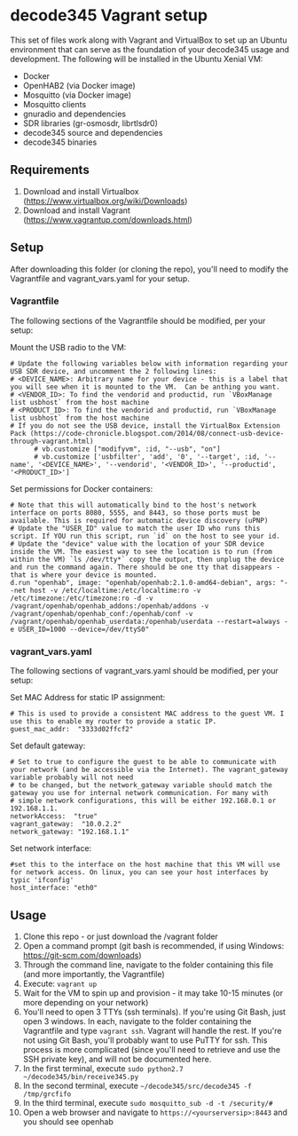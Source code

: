 # decode345 Vagrant setup
This set of files work along with Vagrant and VirtualBox to set up an Ubuntu environment that can serve as the foundation of your decode345 usage and development. 
The following will be installed in the Ubuntu Xenial VM:
- Docker
- OpenHAB2 (via Docker image)
- Mosquitto (via Docker image)
- Mosquitto clients
- gnuradio and dependencies
- SDR libraries (gr-osmosdr, librtlsdr0)
- decode345 source and dependencies
- decode345 binaries

## Requirements
1. Download and install Virtualbox (https://www.virtualbox.org/wiki/Downloads)
2. Download and install Vagrant (https://www.vagrantup.com/downloads.html)

## Setup
After downloading this folder (or cloning the repo), you'll need to modify the Vagrantfile and vagrant_vars.yaml for your setup.

### Vagrantfile
The following sections of the Vagrantfile should be modified, per your setup:

Mount the USB radio to the VM:
```
# Update the following variables below with information regarding your USB SDR device, and uncomment the 2 following lines:
# <DEVICE_NAME>: Arbitrary name for your device - this is a label that you will see when it is mounted to the VM.  Can be anthing you want.
# <VENDOR_ID>: To find the vendorid and productid, run `VBoxManage list usbhost` from the host machine
# <PRODUCT_ID>: To find the vendorid and productid, run `VBoxManage list usbhost` from the host machine
# If you do not see the USB device, install the VirtualBox Extension Pack (https://code-chronicle.blogspot.com/2014/08/connect-usb-device-through-vagrant.html)
      # vb.customize ["modifyvm", :id, "--usb", "on"]
      # vb.customize ['usbfilter', 'add', '0', '--target', :id, '--name', '<DEVICE_NAME>', '--vendorid', '<VENDOR_ID>', '--productid', '<PRODUCT_ID>']
```

Set permissions for Docker containers:
```
# Note that this will automatically bind to the host's network interface on ports 8080, 5555, and 8443, so those ports must be available. This is required for automatic device discovery (uPNP)
# Update the "USER_ID" value to match the user ID who runs this script. If YOU run this script, run `id` on the host to see your id. 
# Update the "device" value with the location of your SDR device inside the VM. The easiest way to see the location is to run (from within the VM) `ls /dev/tty*` copy the output, then unplug the device and run the command again. There should be one tty that disappears - that is where your device is mounted.
d.run "openhab", image: "openhab/openhab:2.1.0-amd64-debian", args: "--net host -v /etc/localtime:/etc/localtime:ro -v /etc/timezone:/etc/timezone:ro -d -v /vagrant/openhab/openhab_addons:/openhab/addons -v /vagrant/openhab/openhab_conf:/openhab/conf -v /vagrant/openhab/openhab_userdata:/openhab/userdata --restart=always -e USER_ID=1000 --device=/dev/ttyS0"
```
	
### vagrant_vars.yaml
The following sections of vagrant_vars.yaml should be modified, per your setup:

Set MAC Address for static IP assignment:
```
# This is used to provide a consistent MAC address to the guest VM. I use this to enable my router to provide a static IP.
guest_mac_addr:  "3333d02ffcf2" 
```

Set default gateway:
```
# Set to true to configure the guest to be able to communicate with your network (and be accessible via the Internet). The vagrant_gateway variable probably will not need
# to be changed, but the network_gateway variable should match the gateway you use for internal network communication. For many with 
# simple network configurations, this will be either 192.168.0.1 or 192.168.1.1.
networkAccess:  "true"
vagrant_gateway:  "10.0.2.2"
network_gateway: "192.168.1.1"
```

Set network interface:
```
#set this to the interface on the host machine that this VM will use for network access. On linux, you can see your host interfaces by typic 'ifconfig' 
host_interface: "eth0"
```

## Usage
1. Clone this repo - or just download the /vagrant folder
2. Open a command prompt (git bash is recommended, if using Windows: https://git-scm.com/downloads)
3. Through the command line, navigate to the folder containing this file (and more importantly, the Vagrantfile)
4. Execute: 
``` vagrant up ```
5. Wait for the VM to spin up and provision - it may take 10-15 minutes (or more depending on your network)
6. You'll need to open 3 TTYs (ssh terminals). If you're using Git Bash, just open 3 windows.  In each, navigate to the folder containing the Vagrantfile and type ```vagrant ssh```. Vagrant will handle the rest. If you're not using Git Bash, you'll probably want to use PuTTY for ssh. This process is more complicated (since you'll need to retrieve and use the SSH private key), and will not be documented here. 
7. In the first terminal, execute ```sudo python2.7 ~/decode345/bin/receive345.py```
8. In the second terminal, execute ```~/decode345/src/decode345 -f /tmp/grcfifo```
9. In the third terminal, execute ```sudo mosquitto_sub -d -t /security/#```
10. Open a web browser and navigate to ```https://<yourserversip>:8443``` and you should see openhab
